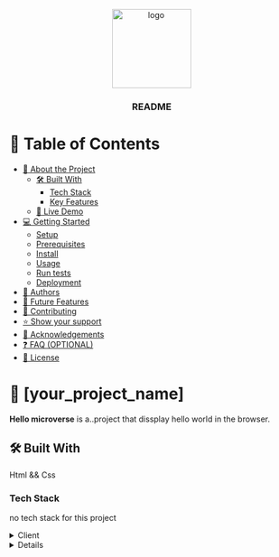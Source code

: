 <a name="readme-top"></a>

<!--
HOW TO USE:
This is an example of how you may give instructions on setting up your project locally.

Modify this file to match your project and remove sections that don't apply.

REQUIRED SECTIONS:
- Table of Contents
- About the Project
  - Built With
  - Live Demo
- Getting Started
- Authors
- Future Features
- Contributing
- Show your support
- Acknowledgements
- License

OPTIONAL SECTIONS:
- FAQ

After you're finished please remove all the comments and instructions!
-->

<div align="center">
  <!-- You are encouraged to replace this logo with your own! Otherwise you can also remove it. -->
  <img src="murple_logo.png" alt="logo" width="140"  height="auto" />
  <br/>

  <h3><b>README</b></h3>

</div>

<!-- TABLE OF CONTENTS -->

# 📗 Table of Contents

- [📖 About the Project](#about-project)
  - [🛠 Built With](#built-with)
    - [Tech Stack](#tech-stack)
    - [Key Features](#key-features)
  - [🚀 Live Demo](#live-demo)
- [💻 Getting Started](#getting-started)
  - [Setup](#setup)
  - [Prerequisites](#prerequisites)
  - [Install](#install)
  - [Usage](#usage)
  - [Run tests](#run-tests)
  - [Deployment](#triangular_flag_on_post-deployment)
- [👥 Authors](#Bertinkambale)
- [🔭 Future Features](#future-features)
- [🤝 Contributing](#contributing)
- [⭐️ Show your support](#support)
- [🙏 Acknowledgements](#acknowledgements)
- [❓ FAQ (OPTIONAL)](#faq)
- [📝 License](#license)

<!-- PROJECT DESCRIPTION -->

# 📖 [your_project_name] <a name="about-project"></a>

**Hello microverse** is a..project that dissplay hello world in the browser.

## 🛠 Built With <a name="built-with"></a>
 Html && Css
### Tech Stack <a name="tech-stack"></a>

no tech stack for this project

<details>
  <summary>Client</summary>
  <ul>
    <li><a href="">Html and Css</a></li>
  </ul>
</details>

<details>

<!-- Features -->

### Key Features <a name="key-features"></a>

> Describe between 1-3 key features of the application.

- ** I create a h1 tag and i give it a color of red in css**


<p align="right">(<a href="#readme-top">back to top</a>)</p>

<!-- LIVE DEMO -->

## 🚀 Live Demo <a name="live-demo"></a>

this project is not for diployement



<p align="right">(<a href="#readme-top">back to top</a>)</p>

<!-- GETTING STARTED -->


### Prerequisites

In order to run this project you need:



```sh
 install npm
```


### Setup

Clone this repository to your desired folder:

```sh
  cd my-folder
  git clone git@github.com:bertinkambale/Hello-World-Microverse.git
```
-

### Install

Install this project with:


```sh
  cd my-project
   install npm
```
--->

<!-- AUTHORS -->

## 👥 Authors <a name="authors"></a>


👤 **Author1**

- GitHub: [@bertinkambale](https://github.com/bertinkambale)
- Twitter: [@@bertinkambale](https://twitter.com/bertinkambale)
- LinkedIn: [@bertinkambale](https://linkedin.com/in/bertinkambale)

<!-- FUTURE FEATURES -->

## 🔭 Future Features <a name="future-features"></a>


- [ ] **Html and css**


<p align="right">(<a href="#readme-top">back to top</a>)</p>

<!-- CONTRIBUTING -->

## 🤝 Contributing <a name="contributing"></a>

Contributions, issues, and feature requests are welcome!

Feel free to check the [issues page](../../issues/).

<p align="right">(<a href="#readme-top">back to top</a>)</p>

<!-- SUPPORT -->

## ⭐️ Show your support <a name="support"></a>

> Write a message to encourage readers to support your project

If you like this project. you put a star to give me motivation..

<p align="right">(<a href="#readme-top">back to top</a>)</p>

<!-- ACKNOWLEDGEMENTS -->

## 🙏 Acknowledgments <a name="acknowledgements"></a>



I would like to thank Microverse to give opportinuties to work with my parteer...

<p align="right">(<a href="#readme-top">back to top</a>)</p>

<!-- FAQ (optional) -->

## ❓ FAQ (OPTIONAL) <a name="faq"></a>

> Add at least 2 questions new developers would ask when they decide to use your project.

- **[Question_1]**

  - [Answer_1]

- **[Question_2]**

  - [Answer_2]

<p align="right">(<a href="#readme-top">back to top</a>)</p>

<!-- LICENSE -->

## 📝 License <a name="license"></a>

This project is [MIT](./LICENSE) licensed.

